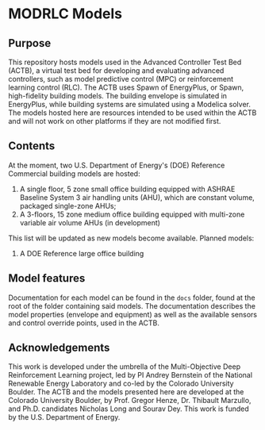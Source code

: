 # MODRLC Models

## Purpose

This repository hosts models used in the Advanced Controller Test Bed (ACTB), a virtual test bed for developing and evaluating advanced controllers, such as model predictive control (MPC) or reinforcement learning control (RLC).
The ACTB uses Spawn of EnergyPlus, or Spawn, high-fidelity building models. The building envelope is simulated in EnergyPlus, while building systems are simulated using a Modelica solver. The models hosted here are resources intended to be used within the ACTB and will not work on other platforms if they are not modified first.

## Contents

At the moment, two U.S. Department of Energy's (DOE) Reference Commercial building models are hosted:

1. A single floor, 5 zone small office building equipped with ASHRAE Baseline System 3 air handling units (AHU), which are constant volume, packaged single-zone AHUs;
2. A 3-floors, 15 zone medium office building equipped with multi-zone variable air volume AHUs (in development)

This list will be updated as new models become available.
Planned models:

1. A DOE Reference large office building

## Model features

Documentation for each model can be found in the `docs` folder, found at the root of the folder containing said models. The documentation describes the model properties (envelope and equipment) as well as the available sensors and control override points, used in the ACTB.

## Acknowledgements

This work is developed under the umbrella of the Multi-Objective Deep Reinforcement Learning project, led by PI Andrey Bernstein of the National Renewable Energy Laboratory and co-led by the Colorado University Boulder. The ACTB and the models presented here are developed at the Colorado University Boulder, by Prof. Gregor Henze, Dr. Thibault Marzullo, and Ph.D. candidates Nicholas Long and Sourav Dey. This work is funded by the U.S. Department of Energy.
